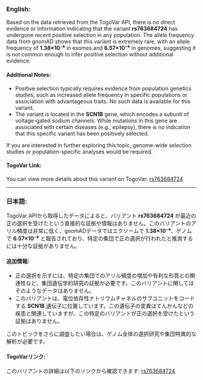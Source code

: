 ### English:
Based on the data retrieved from the TogoVar API, there is no direct evidence or information indicating that the variant **rs763684724** has undergone recent positive selection in any population. The allele frequency data from gnomAD shows that this variant is extremely rare, with an allele frequency of **1.38×10⁻⁶** in exomes and **6.57×10⁻⁶** in genomes, suggesting it is not common enough to infer positive selection without additional evidence.

#### Additional Notes:
- Positive selection typically requires evidence from population genetics studies, such as increased allele frequency in specific populations or association with advantageous traits. No such data is available for this variant.
- The variant is located in the **SCN1B** gene, which encodes a subunit of voltage-gated sodium channels. While mutations in this gene are associated with certain diseases (e.g., epilepsy), there is no indication that this specific variant has been positively selected.

If you are interested in further exploring this topic, genome-wide selection studies or population-specific analyses would be required.

#### TogoVar Link:
You can view more details about this variant on TogoVar: [rs763684724](https://togovar.org/variant/rs763684724)

---

### 日本語:
TogoVar APIから取得したデータによると、バリアント **rs763684724** が最近の正の選択を受けたという直接的な証拠や情報はありません。このバリアントのアリル頻度は非常に低く、gnomADデータではエクソームで **1.38×10⁻⁶**、ゲノムで **6.57×10⁻⁶** と報告されており、特定の集団で正の選択が行われたと推測するには十分な証拠がありません。

#### 追加情報:
- 正の選択を示すには、特定の集団でのアリル頻度の増加や有利な形質との関連性など、集団遺伝学的研究の証拠が必要です。このバリアントに関してはそのようなデータはありません。
- このバリアントは、電位依存性ナトリウムチャネルのサブユニットをコードする **SCN1B** 遺伝子に位置しています。この遺伝子の変異はてんかんなどの疾患と関連していますが、この特定のバリアントが正の選択を受けたという証拠はありません。

このトピックをさらに調査したい場合は、ゲノム全体の選択研究や集団特異的な解析が必要です。

#### TogoVarリンク:
このバリアントの詳細は以下のリンクから確認できます: [rs763684724](https://togovar.org/variant/rs763684724)